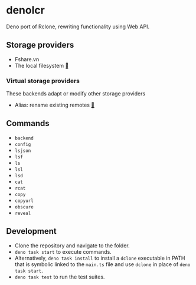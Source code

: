 # denolcr

Deno port of Rclone, rewriting functionality using Web API.

## Storage providers

- Fshare.vn
- The local filesystem [:page_facing_up:](https://rclone.org/local/)

### Virtual storage providers

These backends adapt or modify other storage providers

- Alias: rename existing remotes [:page_facing_up:](https://rclone.org/alias/)

## Commands

- `backend`
- `config`
- `lsjson`
- `lsf`
- `ls`
- `lsl`
- `lsd`
- `cat`
- `rcat`
- `copy`
- `copyurl`
- `obscure`
- `reveal`

## Development

- Clone the repository and navigate to the folder.
- `deno task start` to execute commands.
- Alternatively, `deno task install` to install a `dclone` executable in PATH
  that is symbolic linked to the `main.ts` file and use `dclone` in place of
  `deno task start`.
- `deno task test` to run the test suites.
